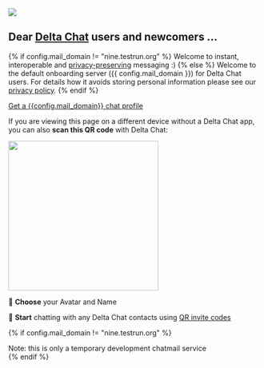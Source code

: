 
<img class="banner" src="collage-top.png"/>

## Dear [Delta Chat](https://get.delta.chat) users and newcomers ... 

{% if config.mail_domain != "nine.testrun.org" %}
Welcome to instant, interoperable and [privacy-preserving](privacy.html) messaging :) 
{% else %}
Welcome to the default onboarding server ({{ config.mail_domain }}) 
for Delta Chat users.  For details how it avoids storing personal information
please see our [privacy policy](privacy.html). 
{% endif %}

<a class="cta-button link-centered" href="DCACCOUNT:https://{{ config.mail_domain }}/new">
  Get a {{config.mail_domain}} chat profile
</a>

If you are viewing this page on a different device
without a Delta Chat app,
you can also **scan this QR code** with Delta Chat:

<a class="link-centered" href="DCACCOUNT:https://{{ config.mail_domain }}/new">
  <img width=300 src="qr-chatmail-invite-{{config.mail_domain}}.png">
</a>

🐣 **Choose** your Avatar and Name

💬 **Start** chatting with any Delta Chat contacts using [QR invite codes](https://delta.chat/en/help#howtoe2ee)

{% if config.mail_domain != "nine.testrun.org" %}
<div class="experimental">Note: this is only a temporary development chatmail service</div>
{% endif %}

